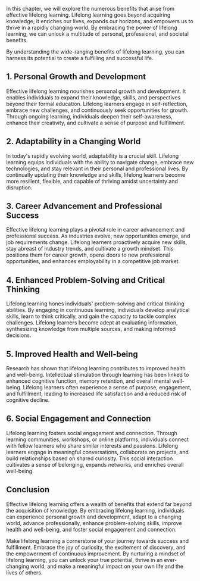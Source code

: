
In this chapter, we will explore the numerous benefits that arise from effective lifelong learning. Lifelong learning goes beyond acquiring knowledge; it enriches our lives, expands our horizons, and empowers us to thrive in a rapidly changing world. By embracing the power of lifelong learning, we can unlock a multitude of personal, professional, and societal benefits.

By understanding the wide-ranging benefits of lifelong learning, you can harness its potential to create a fulfilling and successful life.

**1. Personal Growth and Development**
--------------------------------------

Effective lifelong learning nourishes personal growth and development. It enables individuals to expand their knowledge, skills, and perspectives beyond their formal education. Lifelong learners engage in self-reflection, embrace new challenges, and continuously seek opportunities for growth. Through ongoing learning, individuals deepen their self-awareness, enhance their creativity, and cultivate a sense of purpose and fulfillment.

**2. Adaptability in a Changing World**
---------------------------------------

In today's rapidly evolving world, adaptability is a crucial skill. Lifelong learning equips individuals with the ability to navigate change, embrace new technologies, and stay relevant in their personal and professional lives. By continually updating their knowledge and skills, lifelong learners become more resilient, flexible, and capable of thriving amidst uncertainty and disruption.

**3. Career Advancement and Professional Success**
--------------------------------------------------

Effective lifelong learning plays a pivotal role in career advancement and professional success. As industries evolve, new opportunities emerge, and job requirements change. Lifelong learners proactively acquire new skills, stay abreast of industry trends, and cultivate a growth mindset. This positions them for career growth, opens doors to new professional opportunities, and enhances employability in a competitive job market.

**4. Enhanced Problem-Solving and Critical Thinking**
-----------------------------------------------------

Lifelong learning hones individuals' problem-solving and critical thinking abilities. By engaging in continuous learning, individuals develop analytical skills, learn to think critically, and gain the capacity to tackle complex challenges. Lifelong learners become adept at evaluating information, synthesizing knowledge from multiple sources, and making informed decisions.

**5. Improved Health and Well-being**
-------------------------------------

Research has shown that lifelong learning contributes to improved health and well-being. Intellectual stimulation through learning has been linked to enhanced cognitive function, memory retention, and overall mental well-being. Lifelong learners often experience a sense of purpose, engagement, and fulfillment, leading to increased life satisfaction and a reduced risk of cognitive decline.

**6. Social Engagement and Connection**
---------------------------------------

Lifelong learning fosters social engagement and connection. Through learning communities, workshops, or online platforms, individuals connect with fellow learners who share similar interests and passions. Lifelong learners engage in meaningful conversations, collaborate on projects, and build relationships based on shared curiosity. This social interaction cultivates a sense of belonging, expands networks, and enriches overall well-being.

**Conclusion**
--------------

Effective lifelong learning offers a wealth of benefits that extend far beyond the acquisition of knowledge. By embracing lifelong learning, individuals can experience personal growth and development, adapt to a changing world, advance professionally, enhance problem-solving skills, improve health and well-being, and foster social engagement and connection.

Make lifelong learning a cornerstone of your journey towards success and fulfillment. Embrace the joy of curiosity, the excitement of discovery, and the empowerment of continuous improvement. By nurturing a mindset of lifelong learning, you can unlock your true potential, thrive in an ever-changing world, and make a meaningful impact on your own life and the lives of others.
